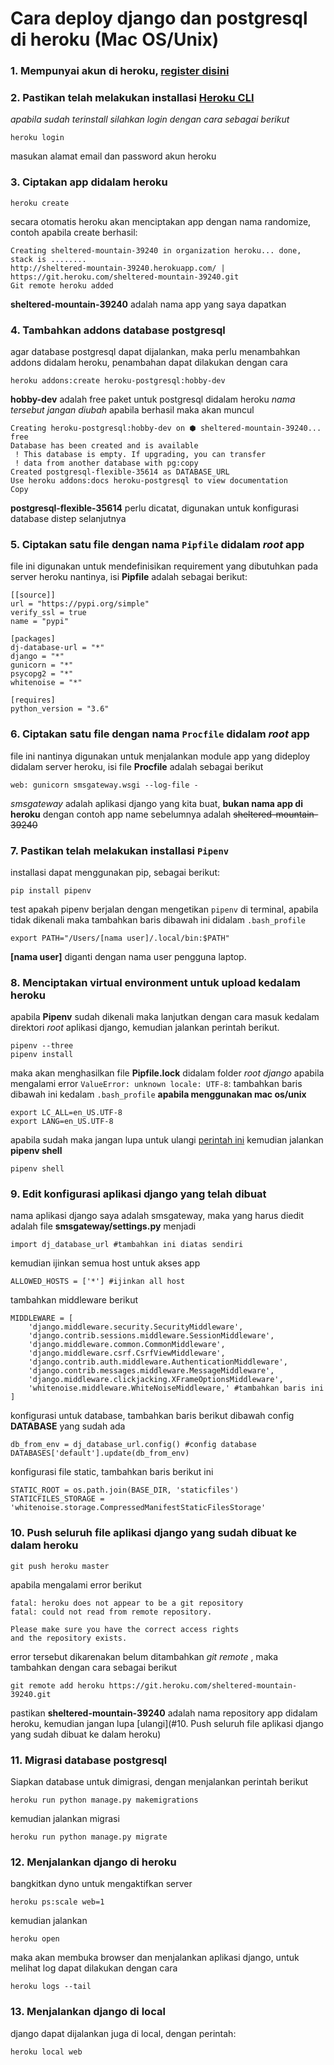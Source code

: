 # Cara deploy django dan postgresql di heroku (Mac OS/Unix)
### 1. Mempunyai akun di heroku, [register disini](https://heroku.com)

### 2. Pastikan telah melakukan installasi [Heroku CLI](https://devcenter.heroku.com/articles/getting-started-with-python#set-up) 
*apabila sudah terinstall silahkan login dengan cara sebagai berikut*
```
heroku login
```
masukan alamat email dan password akun heroku

### 3. Ciptakan app didalam heroku
```
heroku create
```
secara otomatis heroku akan menciptakan app dengan nama randomize, contoh apabila create berhasil:
```
Creating sheltered-mountain-39240 in organization heroku... done, stack is ........
http://sheltered-mountain-39240.herokuapp.com/ | https://git.heroku.com/sheltered-mountain-39240.git
Git remote heroku added
```
**sheltered-mountain-39240** adalah nama app yang saya dapatkan

### 4. Tambahkan addons database postgresql 
agar database postgresql dapat dijalankan, maka perlu menambahkan addons didalam heroku, penambahan dapat dilakukan dengan cara
```
heroku addons:create heroku-postgresql:hobby-dev
```
**hobby-dev** adalah free paket untuk postgresql didalam heroku *nama tersebut jangan diubah* apabila berhasil maka akan muncul
```
Creating heroku-postgresql:hobby-dev on ⬢ sheltered-mountain-39240... free
Database has been created and is available
 ! This database is empty. If upgrading, you can transfer
 ! data from another database with pg:copy
Created postgresql-flexible-35614 as DATABASE_URL
Use heroku addons:docs heroku-postgresql to view documentation
Copy
```
**postgresql-flexible-35614** perlu dicatat, digunakan untuk konfigurasi database distep selanjutnya

### 5. Ciptakan satu file dengan nama `Pipfile` didalam *root* app
file ini digunakan untuk mendefinisikan requirement yang dibutuhkan pada server heroku nantinya, isi **Pipfile** adalah sebagai berikut:
```
[[source]]
url = "https://pypi.org/simple"
verify_ssl = true
name = "pypi"

[packages]
dj-database-url = "*"
django = "*"
gunicorn = "*"
psycopg2 = "*"
whitenoise = "*"

[requires]
python_version = "3.6"
```

### 6. Ciptakan satu file dengan nama `Procfile` didalam *root* app
file ini nantinya digunakan untuk menjalankan module app yang dideploy didalam server heroku, isi file **Procfile** adalah sebagai berikut
```
web: gunicorn smsgateway.wsgi --log-file -
```
*smsgateway* adalah aplikasi django yang kita buat, **bukan nama app di heroku** dengan contoh app name sebelumnya adalah ~~sheltered-mountain-39240~~

### 7. Pastikan telah melakukan installasi `Pipenv`
installasi dapat menggunakan pip, sebagai berikut:
```
pip install pipenv
```
test apakah pipenv berjalan dengan mengetikan `pipenv` di terminal, apabila tidak dikenali maka tambahkan baris dibawah ini didalam `.bash_profile`
```
export PATH="/Users/[nama user]/.local/bin:$PATH"
```
**[nama user]** diganti dengan nama user pengguna laptop. 

### 8. Menciptakan virtual environment untuk upload kedalam heroku
apabila **Pipenv** sudah dikenali maka lanjutkan dengan cara masuk kedalam direktori *root* aplikasi django, kemudian jalankan perintah berikut.
```
pipenv --three
pipenv install
```
maka akan menghasilkan file **Pipfile.lock** didalam folder *root django* apabila mengalami error `ValueError: unknown locale: UTF-8`:
tambahkan baris dibawah ini kedalam `.bash_profile` **apabila menggunakan mac os/unix**
```
export LC_ALL=en_US.UTF-8
export LANG=en_US.UTF-8
```
apabila sudah maka jangan lupa untuk ulangi [perintah ini](#8.-Menciptakan-virtual-environtment-untuk-upload-kedalam-heroku)
kemudian jalankan **pipenv shell**
```
pipenv shell
```

### 9. Edit konfigurasi aplikasi django yang telah dibuat
nama aplikasi django saya adalah smsgateway, maka yang harus diedit adalah file **smsgateway/settings.py** menjadi
```
import dj_database_url #tambahkan ini diatas sendiri
```
kemudian ijinkan semua host untuk akses app
```
ALLOWED_HOSTS = ['*'] #ijinkan all host
```
tambahkan middleware berikut
```
MIDDLEWARE = [
    'django.middleware.security.SecurityMiddleware',
    'django.contrib.sessions.middleware.SessionMiddleware',
    'django.middleware.common.CommonMiddleware',
    'django.middleware.csrf.CsrfViewMiddleware',
    'django.contrib.auth.middleware.AuthenticationMiddleware',
    'django.contrib.messages.middleware.MessageMiddleware',
    'django.middleware.clickjacking.XFrameOptionsMiddleware',
    'whitenoise.middleware.WhiteNoiseMiddleware,' #tambahkan baris ini
]
```
konfigurasi untuk database, tambahkan baris berikut dibawah config **DATABASE** yang sudah ada
```
db_from_env = dj_database_url.config() #config database
DATABASES['default'].update(db_from_env)
```
konfigurasi file static, tambahkan baris berikut ini
```
STATIC_ROOT = os.path.join(BASE_DIR, 'staticfiles')
STATICFILES_STORAGE = 'whitenoise.storage.CompressedManifestStaticFilesStorage'
```

### 10. Push seluruh file aplikasi django yang sudah dibuat ke dalam heroku
```
git push heroku master
```
apabila mengalami error berikut
```
fatal: heroku does not appear to be a git repository
fatal: could not read from remote repository.

Please make sure you have the correct access rights
and the repository exists.
```
error tersebut dikarenakan belum ditambahkan *git remote* , maka tambahkan dengan cara sebagai berikut
```
git remote add heroku https://git.heroku.com/sheltered-mountain-39240.git
```
pastikan **sheltered-mountain-39240** adalah nama repository app didalam heroku, kemudian jangan lupa [ulangi](#10. Push seluruh file aplikasi django yang sudah dibuat ke dalam heroku)

### 11. Migrasi database postgresql
Siapkan database untuk dimigrasi, dengan menjalankan perintah berikut
```
heroku run python manage.py makemigrations
```
kemudian jalankan migrasi
```
heroku run python manage.py migrate
```

### 12. Menjalankan django di heroku
bangkitkan dyno untuk mengaktifkan server
```
heroku ps:scale web=1
```
kemudian jalankan 
```
heroku open
```
maka akan membuka browser dan menjalankan aplikasi django, untuk melihat log dapat dilakukan dengan cara
```
heroku logs --tail
```

### 13. Menjalankan django di local
django dapat dijalankan juga di local, dengan perintah:
```
heroku local web
```